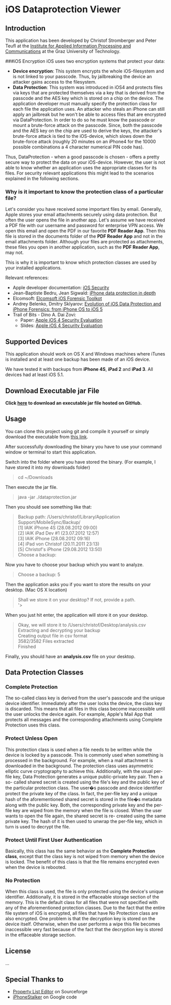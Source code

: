 iOS Dataprotection Viewer
=========================

Introduction
------------

This application has been developed by Christof Stromberger and Peter Teufl 
at the [Institute for Applied Information Processing and Communications](http://www.iaik.at) 
at the Graz University of Technology.

###iOS Encryption
iOS uses two encryption systems that protect your data:
* **Device encryption**: This system encrypts the whole iOS-filesystem and is not linked to your passcode. Thus, by jailbreaking the device an attacker gains access to the filesystem.
* **Data Protection**: This system was introduced in iOS4 and protects files via keys that are protected themselves via a key that is derived from the passcode and the AES key which is stored on a chip on the device. The application developer must manually specify the protection class for each file the application uses. An attacker who steals an iPhone can still apply an jailbreak but he won't be able to access files that are encrypted via DataProtection. In order to do so he must know the passcode or mount a brute-force attack on the passcode. Since, both the passcode and the AES key on the chip are used to derive the keys, the attacker's brute-force attack is tied to the iOS-device, which slows down the brute-force attack (roughly 20 minutes on an iPhone4 for the 10000 possible combinations a 4 character numerical PIN code has).

Thus, DataProtection - when a good passcode is chosen - offers a pretty secure way to protect the data on your iOS-device. However, the user is not able to know whether an application uses the appropriate classes for its files. For security relevant applications this might lead to the scenarios explained in the following sections.

### Why is it important to know the protection class of a particular file?

Let's consider you have received some important files by email. Generally, 
Apple stores your email attachments securely using data protection. But 
often the user opens the file in another app. 
Let's assume we have received a PDF file with our username and password for 
enterprise VPN access. We open this email and open the PDF in our favorite 
**PDF Reader App**. Then this file is stored in the documents folder of the 
**PDF Reader App** and not in the email attachments folder. Although your 
files are protected as attachments, these files you open in another application, 
such as the **PDF Reader App**, may not.

This is why it is important to know which protection classes are used by 
your installed applications.

Relevant references:
* Apple developer documentation: [iOS Security](http://images.apple.com/ipad/business/docs/iOS_Security_May12.pdf)
* Jean-Baptiste Bedru, Jean Sigwald: [iPhone data protection in depth](http://esec-lab.sogeti.com/dotclear/public/publications/11-hitbamsterdam-iphonedataprotection.pdf)
* Elcomsoft: [Elcomsoft iOS Forensic Toolkot](http://www.elcomsoft.co.uk/eift.html)
* Andrey Belenko, Dmitry Sklyarov: [Evolution of iOS Data Protection and iPhone Forensics:
from iPhone OS to iOS 5](https://media.blackhat.com/bh-ad-11/Belenko/bh-ad-11-Belenko-iOS_Data_Protection.pdf)
* Trail of Bits - Dino A. Dai Zovi: 
  * Paper: [Apple iOS 4 Security Evaluation](http://www.trailofbits.com/resources/ios4_security_evaluation_paper.pdf)
  * Slides: [Apple iOS 4 Security Evaluation](http://www.trailofbits.com/resources/ios4_security_evaluation_slides.pdf)

Supported Devices
----------------
This application should work on OS X and Windows machines where iTunes is 
installed and at least one backup has been made of an iOS device.

We have tested it with backups from **iPhone 4S**, **iPad 2** 
and **iPad 3**. All devices had at least iOS 5.1.

## Download Executable jar File
**Click [here](https://github.com/downloads/ciso/ios-dataprotection/dataprotection.jar) to download an executable jar file hosted on GitHub.**

## Usage
You can clone this project using git and compile it yourself or simply download 
the executable from [this link](https://github.com/downloads/ciso/ios-dataprotection/dataprotection.jar).

After successfully downloading the binary you have to use your command window or terminal to 
start this application.

Switch into the folder where you have stored the binary. (For example, I have stored it into my downloads folder)
> cd ~/Downloads

Then execute the jar file.
> java -jar ./dataprotection.jar

Then you should see something like that:
> Backup path: /Users/christof/Library/Application Support/MobileSync/Backup/  
> [1] IAIK iPhone 4S (28.08.2012 09:00)  
> [2] IAIK iPad Dev #1 (23.07.2012 12:57)  
> [3] IAIK iPhone (28.08.2012 09:16)  
> [4] iPad von Christof (20.11.2011 23:13)  
> [5] Christof's iPhone (29.08.2012 13:50)  
> Choose a backup: 

Now you have to choose your backup which you want to analyze.
> Choose a backup: 5

Then the application asks you if you want to store the results on your desktop. (Mac OS X location)
> Shall we store it on your desktop? If not, provide a path.  
> '> 

When you just hit enter, the application will store it on your desktop.
> Okay, we will store it to /Users/christof/Desktop/analysis.csv  
> Extracting and decrypting your backup  
> Creating output file in csv format  
> 3582/3582 Files extracted  
> Finished  

Finally, you should have an **analysis.csv** file on your desktop.

## Data Protection Classes

### Complete Protection
The so-called class key is derived from the user's passcode and the unique device identifier. 
Immediately after the user locks the device, the class key is discarded. 
This means that all files in this class become inaccessible until the 
user unlocks the device again. For example, Apple's Mail App that 
protects all messages and the corresponding attachments using 
Complete Protection uses this class.

### Protect Unless Open
This protection class is used when a file needs to be written while 
the device is locked by a passcode. This is commonly used when something 
is processed in the background. For example, when a mail attachment is downloaded 
in the background. The protection class uses asymmetric elliptic curve cryptography 
to achieve this. Additionally, with the usual per-file key, Data Protection generates 
a unique public-private key pair. Then a so- called shared secret is created using the 
file's key and the public key of the particular protection class. The user�s passcode 
and device identifier protect the private key of the class. In fact, the per-file 
key and a unique hash of the aforementioned shared secret is stored in the file�s 
metadata along with the public key. Both, the corresponding private key and the 
per-file key are wiped from the memory when the file is closed. When the user 
wants to open the file again, the shared secret is re- created using the same 
private key. The hash of it is then used to unwrap the per-file key, which 
in turn is used to decrypt the file.

### Protect Until First User Authentication
Basically, this class has the same behavior as 
the **Complete Protection class**, except that the class key is not wiped 
from memory when the device is locked. The benefit of this class is that 
the file remains encrypted even when the device is rebooted.

### No Protection
When this class is used, 
the file is only protected using the device's unique identifier. 
Additionally, it is stored in the effaceable storage section of the memory. 
This is the default class for all files that were not specified with any 
of the aforementioned protection classes. Due to the fact that the entire 
file system of iOS is encrypted, all files that have No Protection class 
are also encrypted. One problem is that the decryption key is stored on 
the device itself. Otherwise, when the user performs a wipe this file 
becomes inaccessible very fast because of the fact that the decryption 
key is stored in the effaceable storage section.

## License
...


## Special Thanks to
- [Property List Editor](http://sourceforge.net/projects/plist/files/lib/) on Sourceforge
- [iPhoneStalker](http://code.google.com/p/iphonestalker/) on Google code